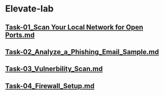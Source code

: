 # Elevate-lab
## [Task-01_Scan Your Local Network for Open Ports.md](Task-01_Scan_Your_Local_Network.md)
## [Task-02_Analyze_a_Phishing_Email_Sample.md](Task-02_Analyze_a_Phishing_Email_Sample.md)
## [Task-03_Vulnerbility_Scan.md](Task-03_Vulnerbility_Scan.md)
## [Task-04_Firewall_Setup.md](Task-04_Firewall_Setup.md)
